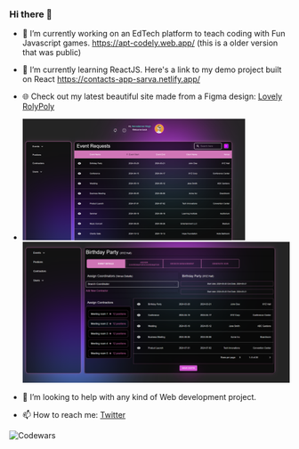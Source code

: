 ### Hi there 👋
- 🔭 I’m currently working on an EdTech platform to teach coding with Fun Javascript games. https://apt-codely.web.app/  (this is a older version that was public)
- 🌱 I’m currently learning ReactJS. Here's a link to my demo project built on React https://contacts-app-sarva.netlify.app/
- 🌐 Check out my latest beautiful site made from a Figma design: [Lovely RolyPoly](https://lovely-rolypoly-6f99fe.netlify.app/)
  
- ![Lovely RolyPoly Screenshot 1](https://github.com/sarvadamanS/sarvadamanS/blob/main/rolypoly1.png)   ![Lovely RolyPoly Screenshot 2](https://github.com/sarvadamanS/sarvadamanS/blob/main/rolypoly2.png)

- 🤔 I’m looking to help with any kind of Web development project.
- 📫 How to reach me: [Twitter](https://twitter.com/drunkenhancock)

![Codewars](https://github.r2v.ch/codewars?user=rock6401)

<!--
**sarvadamanS/sarvadamanS** is a ✨ _special_ ✨ repository because its `README.md` (this file) appears on your GitHub profile.

Here are some ideas to get you started:

- 🔭 I’m currently working on ...
- 🌱 I’m currently learning ...
- 👯 I’m looking to collaborate on ...
- 🤔 I’m looking for help with ...
- 💬 Ask me about ...
- 📫 How to reach me: ...
- 😄 Pronouns: ...
- ⚡ Fun fact: ...
-->
